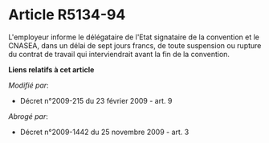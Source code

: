 # Article R5134-94

L'employeur informe le délégataire de l'Etat signataire de la convention et le CNASEA, dans un délai de sept jours francs, de
toute suspension ou rupture du contrat de travail qui interviendrait avant la fin de la convention.

**Liens relatifs à cet article**

_Modifié par_:

  - Décret n°2009-215 du 23 février 2009 - art. 9

_Abrogé par_:

  - Décret n°2009-1442 du 25 novembre 2009 - art. 3
